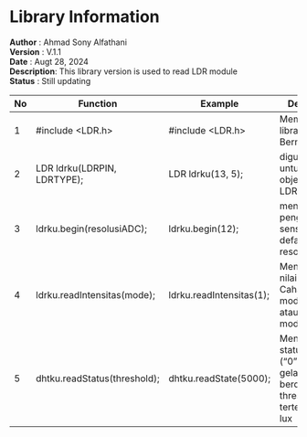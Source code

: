 # Library Information 
**Author**     : Ahmad Sony Alfathani  
**Version**    : V.1.1  
**Date**       : Augt 28, 2024  
**Description**: This library version is used to read LDR module  
**Status**     : Still updating  

| No | Function | Example | Description |Status |
|----|----------|-------------|--------| --------|
| 1  | #include <LDR.h> | #include <LDR.h> | Membuat library sendiri Bernama LDR.h | Oke |
| 2  | LDR ldrku(LDRPIN, LDRTYPE); | LDR ldrku(13, 5); | digunakan untuk membuat objek dari kelas LDR | Oke | 
| 3  | ldrku.begin(resolusiADC); | ldrku.begin(12); | menginisialisasi penggunaan sensor LDR default resolsusi 12 bit| oke | 
| 4  | ldrku.readIntensitas(mode); | ldrku.readIntensitas(1); | Mendapatkan nilai intensitas Cahaya mode=1 (luk) atau mode=2(KLux) | oke | 
| 5  | dhtku.readStatus(threshold); | dhtku.readState(5000); | Mendapatkan status terang (“0”) atau gelap (“1”), berdasarkan threshold tertentu dalam lux | oke | 
